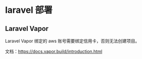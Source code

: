 # laravel 部署

## Laravel Vapor

Laravel Vapor 绑定的 aws 账号需要绑定信用卡，否则无法创建项目。

文档：https://docs.vapor.build/introduction.html